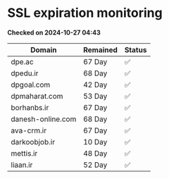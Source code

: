 # SSL expiration monitoring

**Checked on 2024-10-27 04:43**

| Domain | Remained | Status       |
|--------|----------|--------------|
| dpe.ac     | 67 Day   | ✅ |
| dpedu.ir     | 68 Day   | ✅ |
| dpgoal.com     | 42 Day   | ✅ |
| dpmaharat.com     | 53 Day   | ✅ |
| borhanbs.ir     | 67 Day   | ✅ |
| danesh-online.com     | 68 Day   | ✅ |
| ava-crm.ir     | 67 Day   | ✅ |
| darkoobjob.ir     | 10 Day   | ✅ |
| mettis.ir     | 48 Day   | ✅ |
| liaan.ir     | 52 Day   | ✅ |
